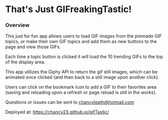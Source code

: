 # That's Just GIFreakingTastic!

### Overview
This just for fun app allows users to load GIF images from the premade GIF topics, or make their own GIF topics and add them as new buttons to the page and view those GIFs. 

Each time a topic button is clicked it will load the 10 trending GIFs to the top of the display area.

This app utilizes the Giphy API to return the gif still images, which can be animated once clicked (and then back to a still image upon another click).

Users can click on the bookmark icon to add a GIF to their favorites area (saving and reloading upon a refresh or page reload is still in the works).

Questions or issues can be sent to chancyleath@hotmail.com

Deployed at: https://chancy23.github.io/gifTastic/
